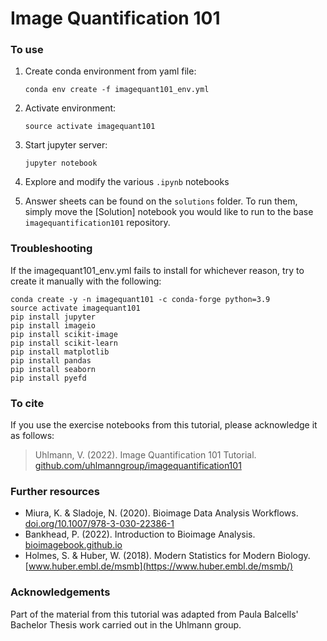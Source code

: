 # Image Quantification 101

### To use
1. Create conda environment from yaml file:
    ```
    conda env create -f imagequant101_env.yml
    ```

2. Activate environment:
    ```
    source activate imagequant101
    ```
    
3. Start jupyter server:
    ```
    jupyter notebook
    ```
    
4. Explore and modify the various `.ipynb` notebooks

5. Answer sheets can be found on the `solutions` folder. To run them, simply move the [Solution] notebook you would like to run to the base `imagequantification101` repository.

### Troubleshooting
If the imagequant101_env.yml fails to install for whichever reason, try to create it manually with the following:

    conda create -y -n imagequant101 -c conda-forge python=3.9
    source activate imagequant101
    pip install jupyter
    pip install imageio
    pip install scikit-image
    pip install scikit-learn
    pip install matplotlib
    pip install pandas
    pip install seaborn
    pip install pyefd

### To cite
If you use the exercise notebooks from this tutorial, please acknowledge it as follows:
> Uhlmann, V. (2022). Image Quantification 101 Tutorial. [github.com/uhlmanngroup/imagequantification101](https://github.com/uhlmanngroup/imagequantification101)

### Further resources
* Miura, K. & Sladoje, N. (2020). Bioimage Data Analysis Workflows. [doi.org/10.1007/978-3-030-22386-1](https://doi.org/10.1007/978-3-030-22386-1)
* Bankhead, P. (2022). Introduction to Bioimage Analysis. [bioimagebook.github.io](https://bioimagebook.github.io/)
* Holmes, S. & Huber, W. (2018). Modern Statistics for Modern Biology. [www.huber.embl.de/msmb](https://www.huber.embl.de/msmb/)

### Acknowledgements
Part of the material from this tutorial was adapted from Paula Balcells' Bachelor Thesis work carried out in the Uhlmann group. 
